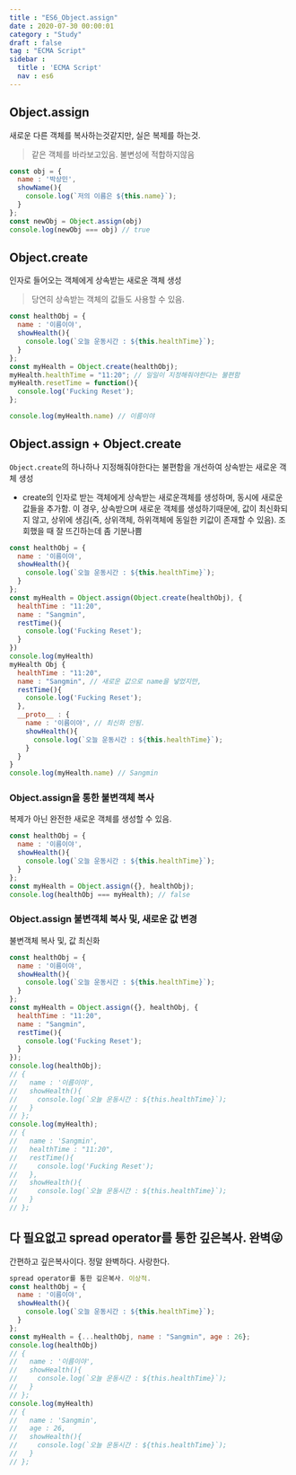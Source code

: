 ```yaml
---
title : "ES6_Object.assign"
date : 2020-07-30 00:00:01
category : "Study"
draft : false
tag : "ECMA Script"
sidebar : 
  title : 'ECMA Script'
  nav : es6    
---   
```

## Object.assign
새로운 다른 객체를 복사하는것같지만, 실은 복제를 하는것.
> 같은 객체를 바라보고있음. 불변성에 적합하지않음

```javascript
const obj = {
  name : '박상민',
  showName(){
    console.log(`저의 이름은 ${this.name}`);
  }
};
const newObj = Object.assign(obj)
console.log(newObj === obj) // true
```

## Object.create
인자로 들어오는 객체에게 상속받는 새로운 객체 생성
> 당연히 상속받는 객체의 값들도 사용할 수 있음.

```javascript
const healthObj = {
  name : '이름이야',
  showHealth(){
    console.log(`오늘 운동시간 : ${this.healthTime}`);
  }
};
const myHealth = Object.create(healthObj);
myHealth.healthTime = "11:20"; // 일일이 지정해줘야한다는 불편함
myHealth.resetTime = function(){
  console.log('Fucking Reset');
};

console.log(myHealth.name) // 이름이야
```

## Object.assign + Object.create
`Object.create`의 하나하나 지정해줘야한다는 불편함을 개선하여 상속받는 새로운 객체 생성

* create의 인자로 받는 객체에게 상속받는 새로운객체를 생성하며, 동시에 새로운 값들을 추가함. 이 경우, 상속받으며 새로운 객체를 생성하기때문에, 값이 최신화되지 않고, 상위에 생김(즉, 상위객체, 하위객체에 동일한 키값이 존재할 수 있음). 조회했을 때 잘 뜨긴하는데 좀 기분나쁨

```javascript
const healthObj = {
  name : '이름이야',
  showHealth(){
    console.log(`오늘 운동시간 : ${this.healthTime}`);
  }
};
const myHealth = Object.assign(Object.create(healthObj), {
  healthTime : "11:20",
  name : "Sangmin",
  restTime(){
    console.log('Fucking Reset');
  }
})
console.log(myHealth)
myHealth Obj {
  healthTime : "11:20",
  name : "Sangmin", // 새로운 값으로 name을 넣었지만, 
  restTime(){
    console.log('Fucking Reset');
  },
  __proto__ : {
    name : '이름이야', // 최신화 안됨.
    showHealth(){
      console.log(`오늘 운동시간 : ${this.healthTime}`);
    }
  }
}
console.log(myHealth.name) // Sangmin
```

### Object.assign을 통한 불변객체 복사
복제가 아닌 완전한 새로운 객체를 생성할 수 있음.

```javascript
const healthObj = {
  name : '이름이야',
  showHealth(){
    console.log(`오늘 운동시간 : ${this.healthTime}`);
  }
};
const myHealth = Object.assign({}, healthObj);
console.log(healthObj === myHealth); // false
```

### Object.assign 불변객체 북사 및, 새로운 값 변경
불변객체 복사 및, 값 최신화

```javascript
const healthObj = {
  name : '이름이야',
  showHealth(){
    console.log(`오늘 운동시간 : ${this.healthTime}`);
  }
};
const myHealth = Object.assign({}, healthObj, {
  healthTime : "11:20",
  name : "Sangmin",
  restTime(){
    console.log('Fucking Reset');
  }
});
console.log(healthObj);
// {
//   name : '이름이야',
//   showHealth(){
//     console.log(`오늘 운동시간 : ${this.healthTime}`);
//   }
// };
console.log(myHealth);
// {
//   name : 'Sangmin',
//   healthTime : "11:20",
//   restTime(){
//     console.log('Fucking Reset');
//   },
//   showHealth(){
//     console.log(`오늘 운동시간 : ${this.healthTime}`);
//   }
// };
```

## 다 필요없고 spread operator를 통한 깊은복사. 완벽😜
간편하고 깊은복사이다. 정말 완벽하다. 사랑한다.

```javascript
spread operator를 통한 깊은복사. 이상적.
const healthObj = {
  name : '이름이야',
  showHealth(){
    console.log(`오늘 운동시간 : ${this.healthTime}`);
  }
};
const myHealth = {...healthObj, name : "Sangmin", age : 26};
console.log(healthObj)
// {
//   name : '이름이야',
//   showHealth(){
//     console.log(`오늘 운동시간 : ${this.healthTime}`);
//   }
// };
console.log(myHealth)
// {
//   name : 'Sangmin',
//   age : 26,
//   showHealth(){
//     console.log(`오늘 운동시간 : ${this.healthTime}`);
//   }
// };
```